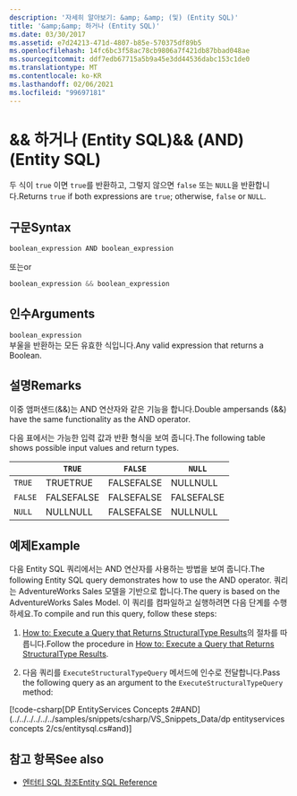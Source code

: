 ```yaml
---
description: '자세히 알아보기: &amp; &amp; (및) (Entity SQL)'
title: '&amp;&amp; 하거나 (Entity SQL)'
ms.date: 03/30/2017
ms.assetid: e7d24213-471d-4807-b85e-570375df89b5
ms.openlocfilehash: 14fc6bc3f58ac78cb9806a7f421db87bbad048ae
ms.sourcegitcommit: ddf7edb67715a5b9a45e3dd44536dabc153c1de0
ms.translationtype: MT
ms.contentlocale: ko-KR
ms.lasthandoff: 02/06/2021
ms.locfileid: "99697181"
---
```

# <a name="ampamp-and-entity-sql"></a><span data-ttu-id="00ade-103">&amp;&amp; 하거나 (Entity SQL)</span><span class="sxs-lookup"><span data-stu-id="00ade-103">&amp;&amp; (AND) (Entity SQL)</span></span>

<span data-ttu-id="00ade-104">두 식이 `true` 이면 `true`를 반환하고, 그렇지 않으면 `false` 또는 `NULL`을 반환합니다.</span><span class="sxs-lookup"><span data-stu-id="00ade-104">Returns `true` if both expressions are `true`; otherwise, `false` or `NULL`.</span></span>  
  
## <a name="syntax"></a><span data-ttu-id="00ade-105">구문</span><span class="sxs-lookup"><span data-stu-id="00ade-105">Syntax</span></span>  
  
```csharp  
boolean_expression AND boolean_expression
```

<span data-ttu-id="00ade-106">또는</span><span class="sxs-lookup"><span data-stu-id="00ade-106">or</span></span>  

```csharp
boolean_expression && boolean_expression  
```  
  
## <a name="arguments"></a><span data-ttu-id="00ade-107">인수</span><span class="sxs-lookup"><span data-stu-id="00ade-107">Arguments</span></span>  

 `boolean_expression`  
 <span data-ttu-id="00ade-108">부울을 반환하는 모든 유효한 식입니다.</span><span class="sxs-lookup"><span data-stu-id="00ade-108">Any valid expression that returns a Boolean.</span></span>  
  
## <a name="remarks"></a><span data-ttu-id="00ade-109">설명</span><span class="sxs-lookup"><span data-stu-id="00ade-109">Remarks</span></span>  

 <span data-ttu-id="00ade-110">이중 앰퍼샌드(&&)는 AND 연산자와 같은 기능을 합니다.</span><span class="sxs-lookup"><span data-stu-id="00ade-110">Double ampersands (&&) have the same functionality as the AND operator.</span></span>  
  
 <span data-ttu-id="00ade-111">다음 표에서는 가능한 입력 값과 반환 형식을 보여 줍니다.</span><span class="sxs-lookup"><span data-stu-id="00ade-111">The following table shows possible input values and return types.</span></span>  
  
||`TRUE`|`FALSE`|`NULL`|  
|-|------------|-------------|------------|  
|`TRUE`|<span data-ttu-id="00ade-112">TRUE</span><span class="sxs-lookup"><span data-stu-id="00ade-112">TRUE</span></span>|<span data-ttu-id="00ade-113">FALSE</span><span class="sxs-lookup"><span data-stu-id="00ade-113">FALSE</span></span>|<span data-ttu-id="00ade-114">NULL</span><span class="sxs-lookup"><span data-stu-id="00ade-114">NULL</span></span>|  
|`FALSE`|<span data-ttu-id="00ade-115">FALSE</span><span class="sxs-lookup"><span data-stu-id="00ade-115">FALSE</span></span>|<span data-ttu-id="00ade-116">FALSE</span><span class="sxs-lookup"><span data-stu-id="00ade-116">FALSE</span></span>|<span data-ttu-id="00ade-117">FALSE</span><span class="sxs-lookup"><span data-stu-id="00ade-117">FALSE</span></span>|  
|`NULL`|<span data-ttu-id="00ade-118">NULL</span><span class="sxs-lookup"><span data-stu-id="00ade-118">NULL</span></span>|<span data-ttu-id="00ade-119">FALSE</span><span class="sxs-lookup"><span data-stu-id="00ade-119">FALSE</span></span>|<span data-ttu-id="00ade-120">NULL</span><span class="sxs-lookup"><span data-stu-id="00ade-120">NULL</span></span>|  
  
## <a name="example"></a><span data-ttu-id="00ade-121">예제</span><span class="sxs-lookup"><span data-stu-id="00ade-121">Example</span></span>  

 <span data-ttu-id="00ade-122">다음 Entity SQL 쿼리에서는 AND 연산자를 사용하는 방법을 보여 줍니다.</span><span class="sxs-lookup"><span data-stu-id="00ade-122">The following Entity SQL query demonstrates how to use the AND operator.</span></span> <span data-ttu-id="00ade-123">쿼리는 AdventureWorks Sales 모델을 기반으로 합니다.</span><span class="sxs-lookup"><span data-stu-id="00ade-123">The query is based on the AdventureWorks Sales Model.</span></span> <span data-ttu-id="00ade-124">이 쿼리를 컴파일하고 실행하려면 다음 단계를 수행하세요.</span><span class="sxs-lookup"><span data-stu-id="00ade-124">To compile and run this query, follow these steps:</span></span>  
  
1. <span data-ttu-id="00ade-125">[How to: Execute a Query that Returns StructuralType Results](../how-to-execute-a-query-that-returns-structuraltype-results.md)의 절차를 따릅니다.</span><span class="sxs-lookup"><span data-stu-id="00ade-125">Follow the procedure in [How to: Execute a Query that Returns StructuralType Results](../how-to-execute-a-query-that-returns-structuraltype-results.md).</span></span>  
  
2. <span data-ttu-id="00ade-126">다음 쿼리를 `ExecuteStructuralTypeQuery` 메서드에 인수로 전달합니다.</span><span class="sxs-lookup"><span data-stu-id="00ade-126">Pass the following query as an argument to the `ExecuteStructuralTypeQuery` method:</span></span>  
  
 [!code-csharp[DP EntityServices Concepts 2#AND](../../../../../../samples/snippets/csharp/VS_Snippets_Data/dp entityservices concepts 2/cs/entitysql.cs#and)]  
  
## <a name="see-also"></a><span data-ttu-id="00ade-127">참고 항목</span><span class="sxs-lookup"><span data-stu-id="00ade-127">See also</span></span>

- [<span data-ttu-id="00ade-128">엔터티 SQL 참조</span><span class="sxs-lookup"><span data-stu-id="00ade-128">Entity SQL Reference</span></span>](entity-sql-reference.md)
